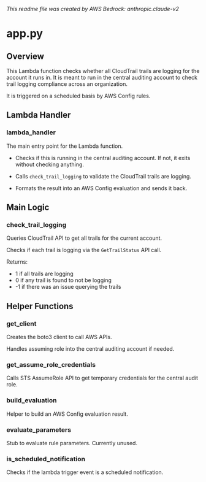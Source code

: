 *This readme file was created by AWS Bedrock: anthropic.claude-v2*

# app.py

## Overview

This Lambda function checks whether all CloudTrail trails are logging for the account it runs in. It is meant to run in the central auditing account to check trail logging compliance across an organization.

It is triggered on a scheduled basis by AWS Config rules. 

## Lambda Handler 

### lambda_handler

The main entry point for the Lambda function.

- Checks if this is running in the central auditing account. If not, it exits without checking anything.

- Calls `check_trail_logging` to validate the CloudTrail trails are logging.

- Formats the result into an AWS Config evaluation and sends it back.

## Main Logic

### check_trail_logging

Queries CloudTrail API to get all trails for the current account. 

Checks if each trail is logging via the `GetTrailStatus` API call.

Returns:

- 1 if all trails are logging
- 0 if any trail is found to not be logging  
- -1 if there was an issue querying the trails

## Helper Functions

### get_client

Creates the boto3 client to call AWS APIs. 

Handles assuming role into the central auditing account if needed.

### get_assume_role_credentials

Calls STS AssumeRole API to get temporary credentials for the central audit role.

### build_evaluation

Helper to build an AWS Config evaluation result.

### evaluate_parameters

Stub to evaluate rule parameters. Currently unused.

### is_scheduled_notification

Checks if the lambda trigger event is a scheduled notification.
